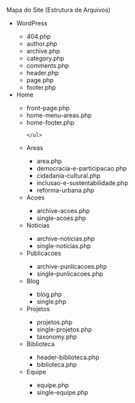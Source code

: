Mapa do Site (Estrutura de Arquivos)

<ul>
  <li>WordPress</li>
  <ul>
  	<li>404.php</li>
  	<li>author.php</li>
  	<li>archive.php</li>
  	<li>category.php</li>
  	<li>comments.php</li>
  	<li>header.php</li>
  	<li>page.php</li>
  	<li>footer.php</li>
  	
  </ul>
  <li>Home</li>
  	<ul>
  		<li>front-page.php</li>
  		<li>home-menu-areas.php</li>
  		<li>home-footer.php</li>

  	</ul>
  <li>Areas</li>
	<ul>
		<li>area.php</li>
		<li>democracia-e-participacao.php</li>
		<li>cidadania-cultural.php</li>
		<li>inclusao-e-sustentabilidade.php</li>
		<li>reforma-urbana.php</li>
	</ul>
	<li>Acoes</li>
	<ul>
		<li>archive-acoes.php</li>
		<li>single-acoes.php</li>
	</ul>
	<li>Noticias</li>
	<ul>
		<li>archive-noticias.php</li>
		<li>single-noticias.php</li>
	</ul>
	<li>Publicacoes</li>
	<ul>
		<li>archive-punlicacoes.php</li>
		<li>single-punlicacoes.php</li>
	</ul>
  <li>Blog</li>
  <ul>
  	<li>blog.php</li>
  	<li>single.php</li>
  </ul>
  <li>Projetos</li>
  <ul>
  	<li>projetos.php</li>
  	<li>single-projetos.php</li>
  	<li>taxonomy.php</li>
  </ul>
  <li>Biblioteca</li>
  <ul>
    	<li>header-biblioteca.php</li>
  	<li>biblioteca.php</li>
  </ul>
  <li>Equipe</li>
  <ul>
  	<li>equipe.php</li>
  	<li>single-equipe.php</li>
  </ul>
</ul>
